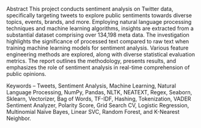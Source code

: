 Abstract
This project conducts sentiment analysis on Twitter data, specifically targeting tweets to explore public sentiments towards diverse topics, events, brands, and more. Employing natural language processing techniques and machine learning algorithms, insights are extracted from a substantial dataset comprising over 134,198 meta data. The investigation highlights the significance of processed text compared to raw text when training machine learning models for sentiment analysis. Various feature engineering methods are explored, along with diverse statistical evaluation metrics. The report outlines the methodology, presents results, and emphasizes the role of sentiment analysis in real-time comprehension of public opinions.


Keywords – Tweets, Sentiment Analysis, Machine Learning, Natural Language Processing, NumPy, Pandas, NLTK, NEATEXT, Regex, Seaborn, Sklearn, Vectorizer, Bag of Words, TF-IDF, Hashing, Tokenization, VADER Sentiment Analyzer, Polarity Score, Grid Search CV, Logistic Regression, Multinomial Naïve Bayes, Linear SVC, Random Forest, and K-Nearest Neighbor.
